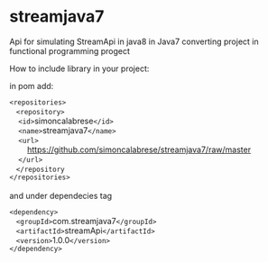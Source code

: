 # streamjava7
Api for simulating StreamApi in java8 in Java7 converting project in functional programming progect

How to include library in your project:

in pom add:

`<repositories>`<br/>
&nbsp;&nbsp;&nbsp;`<repository>`<br/>
&nbsp;&nbsp;&nbsp;&nbsp;`<id>`simoncalabrese`</id>`<br/>
&nbsp;&nbsp;&nbsp;&nbsp;`<name>`streamjava7`</name>`<br/>
&nbsp;&nbsp;&nbsp;&nbsp;`<url>`<br/>
&nbsp;&nbsp;&nbsp;&nbsp;&nbsp;&nbsp;&nbsp;&nbsp;https://github.com/simoncalabrese/streamjava7/raw/master <br/>
&nbsp;&nbsp;&nbsp;&nbsp;`</url>`<br/>
&nbsp;&nbsp;&nbsp;`</repository`<br/>
 `</repositories>`<br/>
 <br/>
 and under dependecies tag <br/>
 
 `<dependency>`<br/>
&nbsp;&nbsp;&nbsp;`<groupId>`com.streamjava7`</groupId>`<br/>
&nbsp;&nbsp;&nbsp;`<artifactId>`streamApi`</artifactId>`<br/>
&nbsp;&nbsp;&nbsp;`<version>`1.0.0`</version>`<br/>
  `</dependency>`<br/>
